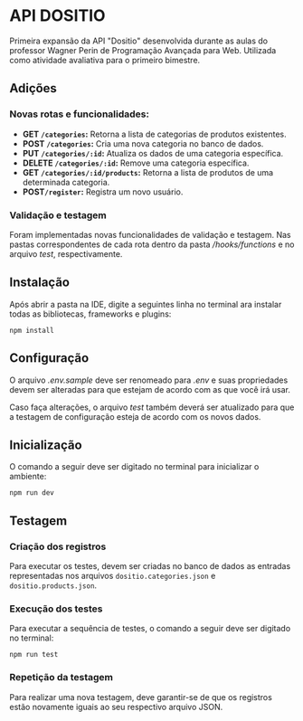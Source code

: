 # API DOSITIO
Primeira expansão da API "Dositio" desenvolvida durante as aulas do professor Wagner Perin de Programação Avançada para Web. Utilizada como atividade avaliativa para o primeiro bimestre.
## Adições
### Novas rotas e funcionalidades:
* **GET `/categories`:** Retorna a lista de categorias de produtos existentes.
* **POST `/categories`:** Cria uma nova categoria no banco de dados.
* **PUT `/categories/:id`:** Atualiza os dados de uma categoria específica.
* **DELETE `/categories/:id`:** Remove uma categoria específica.
* **GET `/categories/:id/products`:** Retorna a lista de produtos de uma determinada categoria.
* **POST`/register`:** Registra um novo usuário.
### Validação e testagem
Foram implementadas novas funcionalidades de validação e testagem. Nas pastas correspondentes de cada rota dentro da pasta _/hooks/functions_ e no arquivo _test_, respectivamente.
## Instalação
Após abrir a pasta na IDE, digite a seguintes linha no terminal ara instalar todas as bibliotecas, frameworks e plugins:
```
npm install
```
## Configuração
O arquivo _.env.sample_ deve ser renomeado para _.env_ e suas propriedades devem ser alteradas para que estejam de acordo com as que você irá usar.

Caso faça alterações, o arquivo _test_ também deverá ser atualizado para que a testagem de configuração esteja de acordo com os novos dados.
## Inicialização
O comando a seguir deve ser digitado no terminal para inicializar o ambiente:
```
npm run dev
```
## Testagem
### Criação dos registros
Para executar os testes, devem ser criadas no banco de dados as entradas representadas nos arquivos `dositio.categories.json` e `dositio.products.json`.
### Execução dos testes
Para executar a sequência de testes, o comando a seguir deve ser digitado no terminal:
```
npm run test
```
### Repetição da testagem
Para realizar uma nova testagem, deve garantir-se de que os registros estão novamente iguais ao seu respectivo arquivo JSON. 
